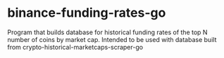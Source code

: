 # binance-funding-rates-go
Program that builds database for historical funding rates of the top N number of coins by market cap. Intended to be used with database built from crypto-historical-marketcaps-scraper-go
